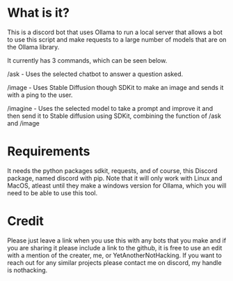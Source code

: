 # What is it?
This is a discord bot that uses Ollama to run a local server that allows a bot to use this script and make requests to a large number of models that are on the Ollama library.

It currently has 3 commands, which can be seen below.

/ask - Uses the selected chatbot to answer a question asked.

/image - Uses Stable Diffusion though SDKit to make an image and sends it with a ping to the user.

/imagine - Uses the selected model to take a prompt and improve it and then send it to Stable diffusion using SDKit, combining the function of /ask and /image

# Requirements
It needs the python packages sdkit, requests, and of course, this Discord package, named discord with pip.
Note that it will only work with Linux and MacOS, atleast until they make a windows version for Ollama, which you will need to be able to use this tool.

# Credit
Please just leave a link when you use this with any bots that you make and if you are sharing it please include a link to the github, it is free to use an edit with a mention of the creater, me, or YetAnotherNotHacking.
If you want to reach out for any similar projects please contact me on discord, my handle is nothacking.
